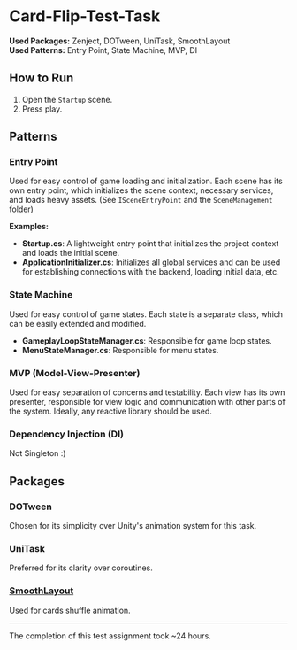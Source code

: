 # Card-Flip-Test-Task

**Used Packages:** Zenject, DOTween, UniTask, SmoothLayout  
**Used Patterns:** Entry Point, State Machine, MVP, DI

## How to Run
1. Open the `Startup` scene.
2. Press play.

## Patterns

### Entry Point
Used for easy control of game loading and initialization. Each scene has its own entry point, which initializes the scene context, necessary services, and loads heavy assets. (See `ISceneEntryPoint` and the `SceneManagement` folder)

**Examples:**
- **Startup.cs**: A lightweight entry point that initializes the project context and loads the initial scene.
- **ApplicationInitializer.cs**: Initializes all global services and can be used for establishing connections with the backend, loading initial data, etc.

### State Machine
Used for easy control of game states. Each state is a separate class, which can be easily extended and modified.

- **GameplayLoopStateManager.cs**: Responsible for game loop states.
- **MenuStateManager.cs**: Responsible for menu states.

### MVP (Model-View-Presenter)
Used for easy separation of concerns and testability. Each view has its own presenter, responsible for view logic and communication with other parts of the system. Ideally, any reactive library should be used.

### Dependency Injection (DI)
Not Singleton :)

## Packages

### DOTween
Chosen for its simplicity over Unity's animation system for this task.

### UniTask
Preferred for its clarity over coroutines.

### [SmoothLayout](https://gist.github.com/codorizzi/79aab1ae7d7940fe3e3603af61cd8617)
Used for cards shuffle animation.

---

The completion of this test assignment took ~24 hours.

